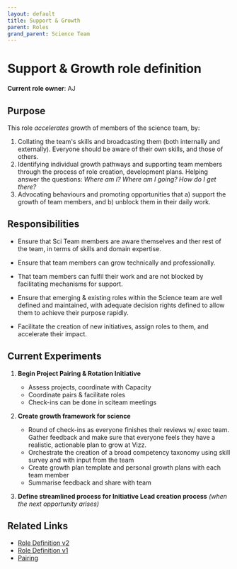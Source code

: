 ```yaml
---
layout: default
title: Support & Growth
parent: Roles
grand_parent: Science Team
---
```

# Support & Growth role definition

**Current role owner**: AJ

## Purpose

This role *accelerates* growth of members of the science team, by:
 
1. Collating the team's skills and broadcasting them (both internally and externally). Everyone should be aware of their own skills, and those of others.
2. Identifying individual growth pathways and supporting team members through the process of role creation, development plans. Helping answer the questions: _Where am I? Where am I going? How do I get there?_
3. Advocating behaviours and promoting opportunities that a) support the growth of team members, and b) unblock them in their daily work.
## Responsibilities

- Ensure that Sci Team members are aware themselves and ther rest of the team, in terms of skills and domain expertise.

- Ensure that team members can grow technically and professionally.

- That team members can fulfil their work and are not blocked by facilitating mechanisms for support.

- Ensure that emerging & existing roles within the Science team are well defined and maintained, with adequate decision rights defined to allow them to achieve their purpose rapidly.

- Facilitate the creation of new initiatives, assign roles to them, and accelerate their impact.

## Current Experiments

1. **Begin Project Pairing & Rotation Initiative**

    - Assess projects, coordinate with Capacity
    - Coordinate pairs & facilitate roles
    - Check-ins can be done in sciteam meetings

2. **Create growth framework for science**
   
    - Round of check-ins as everyone finishes their reviews w/ exec team. Gather feedback and make sure that everyone feels they have a realistic, actionable plan to grow at Vizz.
    - Orchestrate the creation of a broad competency taxonomy using skill survey and with input from the team
    - Create growth plan template and personal growth plans with each team member
    - Summarise feedback and share with team

3. **Define streamlined process for Initiative Lead creation process** 
*(when the next opportunity arises)*
## Related Links

* [Role Definition v2](https://docs.google.com/document/d/1wstNSI6X-O84blD_ZoXC6GRy9cg6wxdDYd5mcLIr_y4/edit?usp=sharing)
* [Role Definition v1](https://docs.google.com/document/d/1-XrxbV6VNOs8ZfAHU7a1scTQId92aVOCzvbcH2hNkL0/edit?usp=sharing)
* [Pairing](/devismos/docs/sciteam/recurrent-activities/pairing)